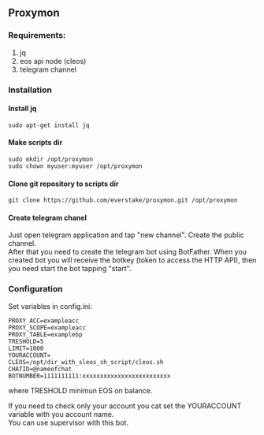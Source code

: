 ## Proxymon

### Requirements:  
1. jq 
2. eos api node (cleos)
3. telegram channel

### Installation
#### Install jq  
```
sudo apt-get install jq  
```
#### Make scripts dir  
```
sudo mkdir /opt/proxymon 
sudo chown myuser:myuser /opt/proxymon
```
#### Clone git repository to scripts dir  
```
git clone https://github.com/everstake/proxymon.git /opt/proxymon
```
#### Create telegram chanel
Just open telegram application and tap "new channel". Create the public channel.  
After that you need to create the telegram bot using BotFather. When you created bot you will receive the botkey (token to access the HTTP API), then you need start the bot tapping "start".  

### Configuration  
Set variables in config.ini:

```
PROXY_ACC=exampleacc
PROXY_SCOPE=exampleacc
PROXY_TABLE=examplebp
TRESHOLD=5
LIMIT=1000
YOURACCOUNT=
CLEOS=/opt/dir_with_sleos_sh_script/cleos.sh
CHATID=@nameofchat
BOTNUMBER=1111111111:xxxxxxxxxxxxxxxxxxxxxxxxx
```

where TRESHOLD minimun EOS on balance.

If you need to check only your account you cat set the YOURACCOUNT variable with you account name.  
You can use supervisor with this bot.  
